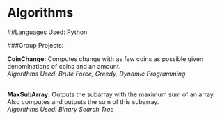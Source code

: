 # Algorithms
##Languages Used: Python

###Group Projects:

<b>CoinChange:</b> Computes change with as few coins as possible given denominations of coins and an amount.<br>
*Algorithms Used: Brute Force, Greedy, Dynamic Programming*<br><br>

<b>MaxSubArray:</b> Outputs the subarray with the maximum sum of an array. Also computes and outputs the sum of this subarray.<br>
*Algorithms Used: Binary Search Tree*<br><br>

